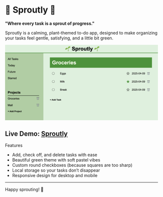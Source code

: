 # 🌱 Sproutly 🌱

**"Where every task is a sprout of progress."**

Sproutly is a calming, plant-themed to-do app, designed to make organizing your tasks feel gentle, satisfying, and a little bit green.

<p align="center">
  <img src="./src/sproutlyIMG.png"/>
</p>

Live Demo: [Sproutly](https://tiffanyluu.github.io/sproutly/)
---

Features

- Add, check off, and delete tasks with ease
- Beautiful green theme with soft pastel vibes
- Custom round checkboxes (because squares are too sharp)
- Local storage so your tasks don’t disappear
- Responsive design for desktop and mobile

---

Happy sprouting! 🌱
